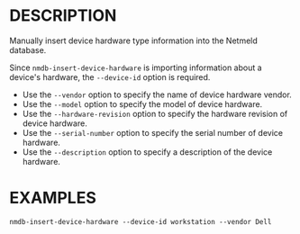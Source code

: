 DESCRIPTION
===========

Manually insert device hardware type information into the Netmeld database.

Since `nmdb-insert-device-hardware` is importing information about a device's
hardware, the `--device-id` option is required.

* Use the `--vendor` option to specify the name of device hardware vendor.
* Use the `--model` option to specify the model of device hardware.
* Use the `--hardware-revision` option to specify the hardware revision of
device hardware.
* Use the `--serial-number` option to specify the serial number of device
hardware.
* Use the `--description` option to specify a description of the device
hardware.

EXAMPLES 
======== 
``` 
nmdb-insert-device-hardware --device-id workstation --vendor Dell
```
